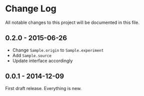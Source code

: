 # Change Log
All notable changes to this project will be documented in this file.

## 0.2.0 - 2015-06-26
- Change ``Sample.origin`` to ``Sample.experiment``
- Add ``Sample.source``
- Update interface accordingly

## 0.0.1 - 2014-12-09
First draft release. Everything is new.
